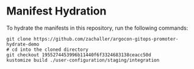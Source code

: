 # Manifest Hydration

To hydrate the manifests in this repository, run the following commands:

```shell
git clone https://github.com/zachaller/argocon-gitops-promoter-hydrate-demo
# cd into the cloned directory
git checkout 1955274453996b11440f6f3324683138ceacc50d
kustomize build ./user-configuration/staging/integration
```
